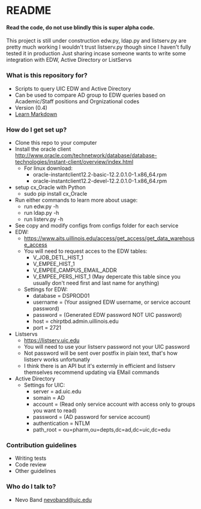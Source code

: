 # README #

#### Read the code, do not use blindly this is super alpha code.
This project is still under construction edw.py, ldap.py and listserv.py are pretty much working
I wouldn't trust listserv.py though since I haven't fully tested it in production
Just sharing incase someone wants to write some integration with EDW, Active Directory or ListServs

### What is this repository for? ###

* Scripts to query UIC EDW and Active Directory
* Can be used to compare AD group to EDW queries based on Academic/Staff positions and Orgnizational codes
* Version (0.4)
* [Learn Markdown](https://bitbucket.org/tutorials/markdowndemo)

### How do I get set up? ###

* Clone this repo to your computer
* Install the oracle client http://www.oracle.com/technetwork/database/database-technologies/instant-client/overview/index.html
	* For linux download:
		* oracle-instantclient12.2-basic-12.2.0.1.0-1.x86_64.rpm
		* oracle-instantclient12.2-devel-12.2.0.1.0-1.x86_64.rpm 
* setup cx_Oracle with Python
	* sudo  pip install cx_Oracle 
* Run either commands to learn more about usage:
	* run edw.py -h
	* run ldap.py -h
	* run listerv.py -h
* See copy and modify configs from configs folder for each service
* EDW:
	* https://www.aits.uillinois.edu/access/get_access/get_data_warehouse_access
	* You will need to request acces to the EDW tables:
		* V_JOB_DETL_HIST_1
		* V_EMPEE_HIST_1
		* V_EMPEE_CAMPUS_EMAIL_ADDR
		* V_EMPEE_PERS_HIST_1 (May depercate this table since you usually don't need first and last name for anything)
	* Settings for EDW:
		* database = DSPROD01
		* username = (Your assigned EDW username, or service account password)
		* password = (Generated EDW password NOT UIC password)
		* host = chirptbd.admin.uillinois.edu
		* port = 2721
* Listservs
	* https://listserv.uic.edu
	* You will need to use your listserv password not your UIC password
	* Not password will be sent over postfix in plain text, that's how listserv works unfortunatly 
	* I think there is an API but it's extermly in efficient and listserv themselves recommend updating via EMail commands
* Active Directory
	* Settings for UIC:
		* server = ad.uic.edu
		* somain = AD
		* account = (Read only service account with access only to groups you want to read)
		* password = (AD password for service account)
		* authentication = NTLM
		* path_root = ou=pharm,ou=depts,dc=ad,dc=uic,dc=edu

### Contribution guidelines ###

* Writing tests
* Code review
* Other guidelines

### Who do I talk to? ###

* Nevo Band nevoband@uic.edu
